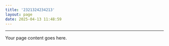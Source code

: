 ```yaml
---
title: '2321324234213'
layout: page
date: 2025-04-13 11:48:59
---
```


---

Your page content goes here.